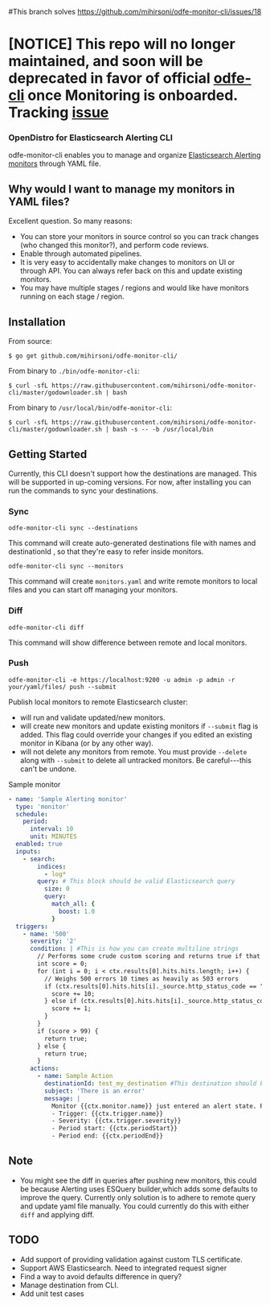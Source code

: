 #This branch solves https://github.com/mihirsoni/odfe-monitor-cli/issues/18

# [NOTICE] This repo will no longer maintained, and soon will be deprecated in favor of official [odfe-cli](https://github.com/opendistro-for-elasticsearch/odfe-cli) once Monitoring is onboarded. Tracking [issue](https://github.com/opendistro-for-elasticsearch/odfe-cli/issues/34)



### OpenDistro for Elasticsearch Alerting CLI

odfe-monitor-cli enables you to manage and organize [Elasticsearch Alerting monitors](https://opendistro.github.io/for-elasticsearch-docs/docs/alerting/) through YAML file.

## Why would I want to manage my monitors in YAML files?

Excellent question. So many reasons:

* You can store your monitors in source control so you can track changes (who changed this monitor?), and perform code reviews.
* Enable through automated pipelines.
* It is very easy to accidentally make changes to monitors on UI or through API. You can always refer back on this and update existing monitors.
* You may have multiple stages / regions and would like have monitors running on each stage / region.

## Installation

From source:

```
$ go get github.com/mihirsoni/odfe-monitor-cli/
```

From binary to `./bin/odfe-monitor-cli`:

```
$ curl -sfL https://raw.githubusercontent.com/mihirsoni/odfe-monitor-cli/master/godownloader.sh | bash
```

From binary to `/usr/local/bin/odfe-monitor-cli`:

```
$ curl -sfL https://raw.githubusercontent.com/mihirsoni/odfe-monitor-cli/master/godownloader.sh | bash -s -- -b /usr/local/bin
```

## Getting Started


Currently, this CLI doesn't support how the destinations are managed. This will be supported in up-coming versions.
For now, after installing you can run the commands to sync your destinations.

### Sync

```
odfe-monitor-cli sync --destinations
```

This command will create auto-generated destinations file with names and destinationId , so that they're easy to refer inside monitors.

```
odfe-monitor-cli sync --monitors
```

This command will create `monitors.yaml` and write remote monitors to local files and you can start off managing your monitors.

### Diff

```
odfe-monitor-cli diff
```

This command will show difference between remote and local monitors.

### Push

```
odfe-monitor-cli -e https://localhost:9200 -u admin -p admin -r your/yaml/files/ push --submit
```

Publish local monitors to remote Elasticsearch cluster:

- will run and validate updated/new monitors.
- will create new monitors and update existing monitors if `--submit` flag is added. This flag could override your changes if you edited an existing monitor in Kibana (or by any other way).
- will not delete any monitors from remote. You must provide `--delete` along with `--submit` to delete all untracked monitors. Be careful---this can't be undone.

Sample monitor

```yaml
- name: 'Sample Alerting monitor'
  type: 'monitor'
  schedule:
    period:
      interval: 10
      unit: MINUTES
  enabled: true
  inputs:
    - search:
        indices:
          - log*
        query: # This block should be valid Elasticsearch query
          size: 0
          query:
            match_all: {
              boost: 1.0
            }
  triggers:
    - name: '500'
      severity: '2'
      condition: | #This is how you can create multiline strings
        // Performs some crude custom scoring and returns true if that score exceeds a certain value
        int score = 0;
        for (int i = 0; i < ctx.results[0].hits.hits.length; i++) {
          // Weighs 500 errors 10 times as heavily as 503 errors
          if (ctx.results[0].hits.hits[i]._source.http_status_code == "500") {
            score += 10;
          } else if (ctx.results[0].hits.hits[i]._source.http_status_code == "503") {
            score += 1;
          }
        }
        if (score > 99) {
          return true;
        } else {
          return true;
        }
      actions:
        - name: Sample Action
          destinationId: test_my_destination #This destination should be available in destinations.yaml file otherwise it will throw an error.
          subject: 'There is an error'
          message: |
            Monitor {{ctx.monitor.name}} just entered an alert state. Please investigate the issue.
            - Trigger: {{ctx.trigger.name}}
            - Severity: {{ctx.trigger.severity}}
            - Period start: {{ctx.periodStart}}
            - Period end: {{ctx.periodEnd}}
```

## Note

* You might see the diff in queries after pushing new monitors, this could be because Alerting uses ESQuery builder,which adds some defaults to improve the query. Currently only solution is to adhere to remote query and update yaml file manually. You could currently do this with either `diff` and applying diff.

## TODO

* Add support of providing validation against custom TLS certificate.
* Support AWS Elasticsearch. Need to integrated request signer
* Find a way to avoid defaults difference in query?
* Manage destination from CLI.
* Add unit test cases
